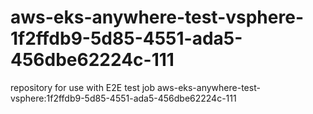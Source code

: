 # aws-eks-anywhere-test-vsphere-1f2ffdb9-5d85-4551-ada5-456dbe62224c-111
repository for use with E2E test job aws-eks-anywhere-test-vsphere:1f2ffdb9-5d85-4551-ada5-456dbe62224c-111
